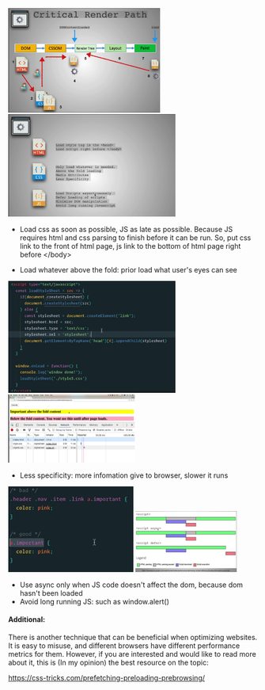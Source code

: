 <img src="Critical Render Path optimization.assets/Screen Shot 2021-06-25 at 6.47.20 PM.png" alt="Screen Shot 2021-06-25 at 6.47.20 PM" style="zoom:30%;" />

<img src="Critical Render Path optimization.assets/Screen Shot 2021-06-25 at 7.21.38 PM.png" alt="Screen Shot 2021-06-25 at 7.21.38 PM" style="zoom:33%;" />

* Load css as soon as possible, JS as late as possible. Because JS requires html and css parsing to finish before it can be run. So, put css link to the front of html page, js link to the bottom of html page right before \</body>

* Load whatever above the fold: prior load what user's eyes can see

<img src="Critical Render Path optimization.assets/Screen Shot 2021-06-25 at 7.08.03 PM.png" alt="Screen Shot 2021-06-25 at 7.08.03 PM" style="zoom: 33%;" />

<img src="Critical Render Path optimization.assets/Screen Shot 2021-06-25 at 7.07.09 PM.png" alt="Screen Shot 2021-06-25 at 7.07.09 PM" style="zoom:25%;" />

* Less specificity: more infomation give to browser, slower it runs

<img src="Critical Render Path optimization.assets/Screen Shot 2021-06-25 at 7.14.08 PM.png" alt="Screen Shot 2021-06-25 at 7.14.08 PM" style="zoom:33%;" />

<img src="Critical Render Path optimization.assets/Screen Shot 2021-06-26 at 3.51.35 PM.png" alt="Screen Shot 2021-06-26 at 3.51.35 PM" style="zoom:20%;" />

* Use async only when JS code doesn't affect the dom, because dom hasn't been loaded
* Avoid long running JS: such as window.alert()

#### Additional:

There is another technique that can be beneficial when optimizing websites. It is easy to misuse, and different browsers have different performance metrics for them. However, if you are interested and would like to read more about it, this is (In my opinion) the best resource on the topic:

https://css-tricks.com/prefetching-preloading-prebrowsing/

